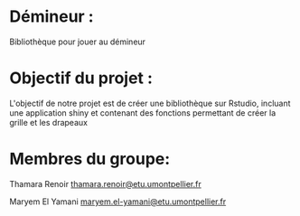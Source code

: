 # Démineur :
Bibliothèque pour jouer au démineur
# Objectif du projet :
L'objectif de notre projet est de créer une bibliothèque sur Rstudio, incluant une application shiny et contenant des fonctions permettant de créer la grille et les drapeaux 




# Membres du groupe:

Thamara Renoir  thamara.renoir@etu.umontpellier.fr

Maryem El Yamani  maryem.el-yamani@etu.umontpellier.fr
